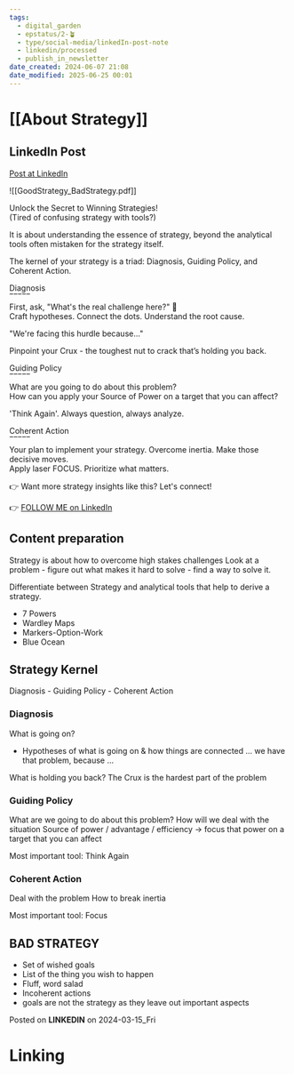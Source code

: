 ```yaml
---
tags:
  - digital_garden
  - epstatus/2-🪴
  - type/social-media/linkedIn-post-note
  - linkedin/processed
  - publish_in_newsletter
date_created: 2024-06-07 21:08
date_modified: 2025-06-25 00:01
---
```

# [[About Strategy]]

## LinkedIn Post

[Post at LinkedIn](https://www.linkedin.com/posts/sebastiankamilli_good-strategy-bad-strategy-activity-7174313388695597056-4Rox?utm_source=share&utm_medium=member_desktop)

![[GoodStrategy_BadStrategy.pdf]]

Unlock the Secret to Winning Strategies!  
(Tired of confusing strategy with tools?)  
  
It is about understanding the essence of strategy, beyond the analytical tools often mistaken for the strategy itself.  
  
The kernel of your strategy is a triad: Diagnosis, Guiding Policy, and Coherent Action.  
  
Diagnosis  
‾‾‾‾‾  
First, ask, "What's the real challenge here?" 🧐  
Craft hypotheses. Connect the dots. Understand the root cause.  
  
"We're facing this hurdle because..."  
  
Pinpoint your Crux - the toughest nut to crack that’s holding you back.  
  
Guiding Policy  
‾‾‾‾‾  
What are you going to do about this problem?  
How can you apply your Source of Power on a target that you can affect?  
  
'Think Again'. Always question, always analyze.  
  
Coherent Action  
‾‾‾‾‾  
Your plan to implement your strategy. Overcome inertia. Make those decisive moves.  
Apply laser FOCUS. Prioritize what matters.  

👉 Want more strategy insights like this? Let's connect!

👉 [FOLLOW ME on LinkedIn](https://www.linkedin.com/comm/mynetwork/discovery-see-all?usecase=PEOPLE_FOLLOWS&followMember=sebastiankamilli)

## Content preparation

Strategy is about how to overcome high stakes challenges
Look at a problem - figure out what makes it hard to solve - find a way to solve it.

Differentiate between Strategy and analytical tools that help to derive a strategy.
+ 7 Powers
+ Wardley Maps
+ Markers-Option-Work
+ Blue Ocean

## Strategy Kernel 

Diagnosis - Guiding Policy - Coherent Action

### Diagnosis

What is going on?
   - Hypotheses of what is going on & how things are connected ... we have that problem, because ...

What is holding you back?
The Crux is the hardest part of the problem

### Guiding Policy

What are we going to do about this problem?
How will we deal with the situation
Source of power / advantage / efficiency → focus that power on a target that you can affect

Most important tool: Think Again

### Coherent Action

Deal with the problem
How to break inertia 

Most important tool: Focus

## BAD STRATEGY

   - Set of wished goals
   - List of the thing you wish to happen
   - Fluff, word salad
   - Incoherent actions
   - goals are not the strategy as they leave out important aspects

Posted on **LINKEDIN** on 2024-03-15_Fri

# Linking